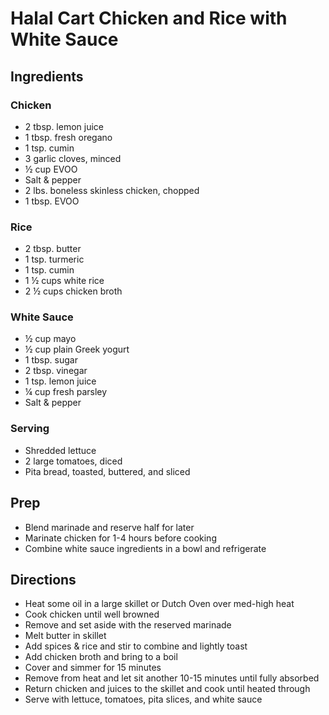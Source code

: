 # Halal Cart Chicken and Rice with White Sauce

## Ingredients

### Chicken

- 2 tbsp. lemon juice
- 1 tbsp. fresh oregano
- 1 tsp. cumin
- 3 garlic cloves, minced
- ½ cup EVOO
- Salt & pepper
- 2 lbs. boneless skinless chicken, chopped
- 1 tbsp. EVOO

### Rice

- 2 tbsp. butter
- 1 tsp. turmeric
- 1 tsp. cumin
- 1 ½ cups white rice
- 2 ½ cups chicken broth

### White Sauce

- ½ cup mayo
- ½ cup plain Greek yogurt
- 1 tbsp. sugar
- 2 tbsp. vinegar
- 1 tsp. lemon juice
- ¼ cup fresh parsley
- Salt & pepper

### Serving

- Shredded lettuce
- 2 large tomatoes, diced
- Pita bread, toasted, buttered, and sliced

## Prep

- Blend marinade and reserve half for later
- Marinate chicken for 1-4 hours before cooking
- Combine white sauce ingredients in a bowl and refrigerate

## Directions

- Heat some oil in a large skillet or Dutch Oven over med-high heat
- Cook chicken until well browned
- Remove and set aside with the reserved marinade
- Melt butter in skillet
- Add spices & rice and stir to combine and lightly toast
- Add chicken broth and bring to a boil
- Cover and simmer for 15 minutes
- Remove from heat and let sit another 10-15 minutes until fully absorbed
- Return chicken and juices to the skillet and cook until heated through
- Serve with lettuce, tomatoes, pita slices, and white sauce
